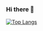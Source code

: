 ### Hi there 👋

[![Top Langs](https://github-readme-stats.vercel.app/api/top-langs/?username=agilbert28&langs_count=10&theme=github_dark&layout=compact)](https://github.com/agilbert28/github-readme-stats)

<!--
**agilbert28/agilbert28** is a ✨ _special_ ✨ repository because its `README.md` (this file) appears on your GitHub profile.

Here are some ideas to get you started:

- 🔭 I’m currently working on ...
- 🌱 I’m currently learning ...
- 👯 I’m looking to collaborate on ...
- 🤔 I’m looking for help with ...
- 💬 Ask me about ...
- 📫 How to reach me: ...
- 😄 Pronouns: ...
- ⚡ Fun fact: ...
-->
